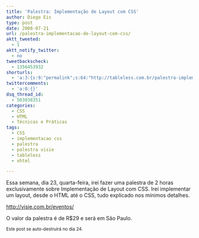 ```yaml
---
title: 'Palestra: Implementação de Layout com CSS'
author: Diego Eis
type: post
date: 2008-07-21
url: /palestra-implementacao-de-layout-com-css/
aktt_tweeted:
  - 1
aktt_notify_twitter:
  - no
tweetbackscheck:
  - 1356453932
shorturls:
  - 'a:3:{s:9:"permalink";s:64:"http://tableless.com.br/palestra-implementacao-de-layout-com-css";s:7:"tinyurl";s:26:"http://tinyurl.com/43nsrea";s:4:"isgd";s:19:"http://is.gd/TwBAhU";}'
twittercomments:
  - 'a:0:{}'
dsq_thread_id:
  - 503038351
categories:
  - CSS
  - HTML
  - Técnicas e Práticas
tags:
  - CSS
  - implementacao css
  - palestra
  - palestra visie
  - tableless
  - xhtml

---
```

Essa semana, dia 23, quarta-feira, irei fazer uma palestra de 2 horas exclusivamente sobre Implementação de Layout com CSS. Irei implementar um layout, desde o HTML até o CSS, tudo explicado nos mínimos detalhes.

<http://visie.com.br/eventos/>

O valor da palestra é de R$29 e será em São Paulo.

<small>Este post se auto-destruirá no dia 24.</small>